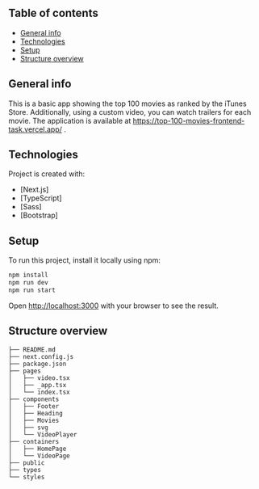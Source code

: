 ## Table of contents

- [General info](#general-info)
- [Technologies](#technologies)
- [Setup](#setup)
- [Structure overview](#structure-overview)

## General info

This is a basic app showing the top 100 movies as ranked by the iTunes Store. Additionally, using a custom video, you can watch trailers for each movie. The application is available at https://top-100-movies-frontend-task.vercel.app/ .

## Technologies

Project is created with:

- [Next.js]
- [TypeScript]
- [Sass]
- [Bootstrap]

## Setup

To run this project, install it locally using npm:

```bash
npm install
npm run dev
npm run start
```

Open [http://localhost:3000](http://localhost:3000) with your browser to see the result.

## Structure overview

```
├── README.md
├── next.config.js
├── package.json
├── pages
│   ├── video.tsx
│   ├── _app.tsx
│   └── index.tsx
├── components
│   ├── Footer
│   ├── Heading
│   ├── Movies
│   ├── svg
│   └── VideoPlayer
├── containers
│   ├── HomePage
│   └── VideoPage
├── public
├── types
└── styles
```
